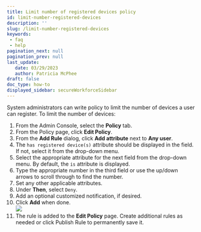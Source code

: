 ```yaml
---
title: Limit number of registered devices policy
id: limit-number-registered-devices
description: ''
slug: /limit-number-registered-devices
keywords: 
 - faq
 - help
pagination_next: null
pagination_prev: null
last_update: 
   date: 03/29/2023
   author: Patricia McPhee
draft: false
doc_type: how-to
displayed_sidebar: secureWorkforceSidebar
---
```



System administrators can write policy to limit the number of devices a user can register. To limit the number of devices:

1.  From the Admin Console, select the **Policy** tab.
2.  From the Policy page, click **Edit Policy**. 
3.  From the **Add Rule** dialog, click **Add attribute** next to **Any user**.
4.  The `has registered device(s)` attribute should be displayed in the field. If not, select it from the drop-down menu.
5.  Select the appropriate attribute for the next field from the drop-down menu. By default, the `is` attribute is displayed.
6.  Type the appropriate number in the third field or use the up/down arrows to scroll through to find the number. 
7.  Set any other applicable attributes.
8.  Under **Then**, select `Deny`.
9.  Add an optional customized notification, if desired.
10.  Click **Add** when done.  
    ![](/images/policy/add_rule_deny_registered_devices.PNG)
11.  The rule is added to the **Edit Policy** page. Create additional rules as needed or click Publish Rule to permanently save it.

